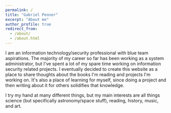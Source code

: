 ```yaml
---
permalink: /
title: "Gabriel Penner"
excerpt: "About me"
author_profile: true
redirect_from: 
  - /about/
  - /about.html
---
```


I am an information technology/security professional with blue team aspirations. The majority of my career so far has been working as a system administrator, but I've spent a lot of my spare time working on information security related projects. I eventually decided to create this website as a place to share thoughts about the books I'm reading and projects I'm working on. It's also a place of learning for myself, since doing a project and then writing about it for others solidifies that knowledge. 

I try my hand at many different things, but my main interests are all things science (but specifically astronomy/space stuff), reading, history, music, and art.

